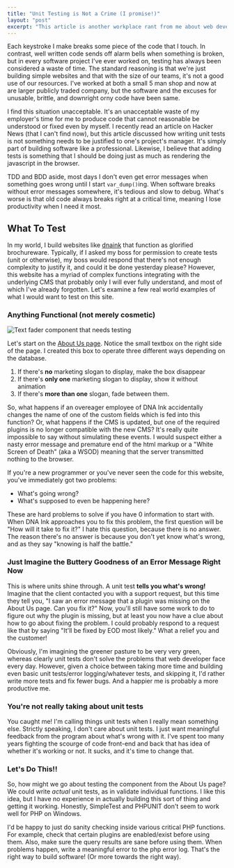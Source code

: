 ```yaml
---
title: "Unit Testing is Not a Crime (I promise!)"
layout: "post"
excerpt: "This article is another workplace rant from me about web development best practices, specifically the importance of building tests. I'll try my best to convince myself, my boss, and you that we should all write unit tests for almost any piece of code we write."
---
```

Each keystroke I make breaks some piece of the code that I touch. In contrast, well written code sends off alarm bells when something is broken, but in every software project I've ever worked on, testing has always been considered a waste of time. The standard reasoning is that we're just building simple websites and that with the size of our teams, it's not a good use of our resources. I've worked at both a small 5 man shop and now at are larger publicly traded company, but the software and the excuses for unusable, brittle, and downright orny code have been same.

I find this situation unacceptable. It's an unacceptable waste of my employer's time for me to produce code that cannot reasonable be understood or fixed even by myself. I recently read an article on Hacker News (that I can't find now), but this article discussed how writing unit tests is not something needs to be justified to one's project's manager. It's simply part of building software like a professional. Likewise, I believe that adding tests is something that I should be doing just as much as rendering the javascript in the browser.

TDD and BDD aside, most days I don't even get error messages when something goes wrong until I start `var_dump()`ing. When software breaks without error messages somewhere, it's tedious and slow to debug. What's worse is that old code always breaks right at a critical time, meaning I lose productivity when I need it most.

## What To Test

In my world, I build websites like [dnaink](http://www.dnaink.com/) that function as glorified brochureware. Typically, if I asked my boss for permission to create tests (unit or otherwise), my boss would respond that there's not enough complexity to justify it, and could it be done yesterday please? However, this website has a myriad of complex functions integrating with the underlying CMS that probably only I will ever fully understand, and most of which I've already forgotten. Let's examine a few real world examples of what I would want to test on this site.

### Anything Functional (not merely cosmetic)

![Text fader component that needs testing](http://files.bryceadamfisher.com/blog/2013/unit-testing-isnt-a-crime/dnaink-text-fader-component-needs-to-be-tested.png)

Let's start on the [About Us page](http://www.dnaink.com/about-us/). Notice the small textbox on the right side of the page. I created this box to operate three different ways depending on the database. 

1. If there's **no** marketing slogan to display, make the box disappear
2. If there's **only one** marketing slogan to display, show it without animation
3. If there's **more than one** slogan, fade between them.

So, what happens if an overeager employee of DNA Ink accidentally changes the name of one of the custom fields which is fed into this function? Or, what happens if the CMS is updated, but one of the required plugins is no longer compatible with the new CMS? It's really quite impossible to say without simulating these events. I would suspect either a nasty error message and premature end of the html markup or a "White Screen of Death" (aka a WSOD) meaning that the server transmitted nothing to the browser.

If you're a new programmer or you've never seen the code for this website, you've immediately got two problems:

+ What's going wrong?
+ What's supposed to even be happening here?

These are hard problems to solve if you have 0 information to start with. When DNA Ink approaches you to fix this problem, the first question will be "How will it take to fix it?" I hate this question, because there is no answer. The reason there's no answer is because you don't yet know what's wrong, and as they say "knowing is half the battle." 

### Just Imagine the Buttery Goodness of an Error Message Right Now

This is where units shine through. A unit test **tells you what's wrong!** Imagine that the client contacted you with a support request, but this time they tell you, "I saw an error message that a plugin was missing on the About Us page. Can you fix it?" Now, you'll still have some work to do to figure out why the plugin is missing, but at least you now have a clue about how to go about fixing the problem. I could probably respond to a request like that by saying "It'll be fixed by EOD most likely." What a relief you and the customer!

Obviously, I'm imagining the greener pasture to be very very green, whereas clearly unit tests don't solve the problems that web developer face every day. However, given a choice between taking more time and building even basic unit tests/error logging/whatever tests, and skipping it, I'd rather write more tests and fix fewer bugs. And a happier me is probably a more productive me.

### You're not really taking about unit tests

You caught me! I'm calling things unit tests when I really mean something else. Strictly speaking, I don't care about unit tests. I just want meaningful feedback from the program about what's wrong with it. I've spent too many years fighting the scourge of code front-end and back that has idea of whether it's working or not. It sucks, and it's time to change that.

### Let's Do This!!

So, how might we go about testing the component from the About Us page? We could write *actual* unit tests, as in validate individual functions. I like this idea, but I have no experience in actually building this sort of thing and getting it working. Honestly, SimpleTest and PHPUNIT don't seem to work well for PHP on Windows.

I'd be happy to just do sanity checking inside various critical PHP functions. For example, check that certain plugins are enabled/exist before using them. Also, make sure the query results are sane before using them. When problems happen, write a meaningful error to the php error log. That's the right way to build software! (Or more towards the right way).

